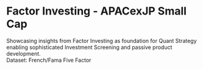 # Factor Investing - APACexJP Small Cap

Showcasing insights from Factor Investing as foundation for Quant Strategy enabling sophisticated Investment Screening and passive product development.<br>
Dataset: French/Fama Five Factor 
